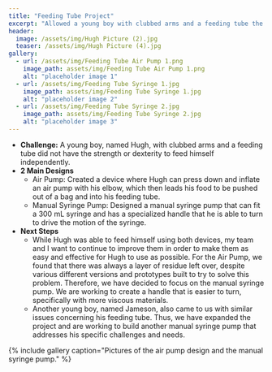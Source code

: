 ```yaml
---
title: "Feeding Tube Project"
excerpt: "Allowed a young boy with clubbed arms and a feeding tube the ability to feed himself independently for the first time."
header:
  image: /assets/img/Hugh Picture (2).jpg
  teaser: /assets/img/Hugh Picture (4).jpg
gallery:
  - url: /assets/img/Feeding Tube Air Pump 1.png
    image_path: assets/img/Feeding Tube Air Pump 1.png
    alt: "placeholder image 1"
  - url: /assets/img/Feeding Tube Syringe 1.jpg
    image_path: assets/img/Feeding Tube Syringe 1.jpg
    alt: "placeholder image 2"
  - url: /assets/img/Feeding Tube Syringe 2.jpg
    image_path: assets/img/Feeding Tube Syringe 2.jpg
    alt: "placeholder image 3"
---
```



* **Challenge:** A young boy, named Hugh, with clubbed arms and a feeding tube did not have the strength or dexterity to feed himself independently. 
* **2 Main Designs** 
  *  Air Pump: Created a device where Hugh can press down and inflate an air pump with his elbow, which then leads his food to be pushed out of a bag and into his feeding tube.
  *  Manual Syringe Pump: Designed a manual syringe pump that can fit a 300 mL syringe and has a specialized handle that he is able to turn to drive the motion of the syringe.
* **Next Steps** 
  * While Hugh was able to feed himself using both devices, my team and I want to continue to improve them in order to make them as easy and effective for Hugh to use as possible. For the Air Pump, we found that there was always a layer of residue left over, despite various different versions and prototypes built to try to solve this problem. Therefore, we have decided to focus on the manual syringe pump. We are working to create a handle that is easier to turn, specifically with more viscous materials.
  * Another young boy, named Jameson, also came to us with similar issues concerning his feeding tube. Thus, we have expanded the project and are working to build another manual syringe pump that addresses his specific challenges and needs.

{% include gallery caption="Pictures of the air pump design and the manual syringe pump." %}
